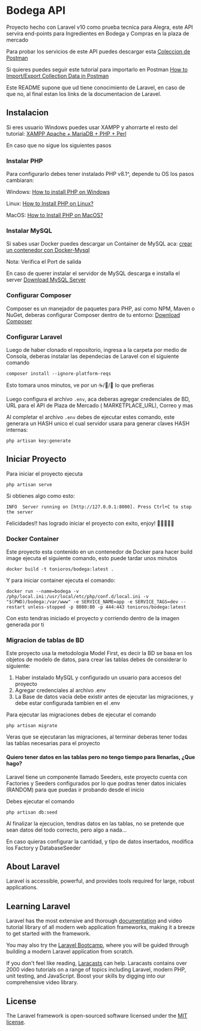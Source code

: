# Bodega API

Proyecto hecho con Laravel v10 como prueba tecnica para Alegra, este API servira end-points para Ingredientes en Bodega
y Compras en la plaza de mercado

Para probar los servicios de este API puedes descargar
esta [Coleccion de Postman](https://api.postman.com/collections/3367375-8966348e-3304-4e3f-bf67-10411019d3d4?access_key=PMAT-01J2W61M5JM4SWXRCF3XD344CK)

Si quieres puedes seguir este tutorial para importarlo en
Postman [How to Import/Export Collection Data in Postman](https://apidog.com/blog/how-to-import-export-postman-collection-data/)

Este README supone que ud tiene conocimiento de Laravel, en caso de que no, al final estan los links de la documentacion
de Laravel.

## Instalacion

Si eres usuario Windows puedes usar XAMPP y ahorrarte el resto del
tutorial: [XAMPP Apache + MariaDB + PHP + Perl](https://www.apachefriends.org/es/index.html)

En caso que no sigue los siguientes pasos

### Instalar PHP

Para configurarlo debes tener instalado PHP v8.1^, depende tu OS los pasos cambiaran:

Windows: [How to install PHP on Windows](https://www.geeksforgeeks.org/how-to-install-php-in-windows-10/)

Linux: [How to Install PHP on Linux?
](https://www.geeksforgeeks.org/how-to-install-php-on-linux/)

MacOS: [How to Install PHP on MacOS?
](https://www.geeksforgeeks.org/how-to-install-php-on-macos/)

### Instalar MySQL

Si sabes usar Docker puedes descargar un Container de MySQL
aca: [crear un contenedor con Docker-Mysql](https://platzi.com/tutoriales/1432-docker-2018/3268-como-crear-un-contenedor-con-docker-mysql-y-persistir-la-informacion/)

Nota: Verifica el Port de salida

En caso de querer instalar el servidor de MySQL descarga e installa el
server [Download MySQL Server](https://dev.mysql.com/downloads/mysql/)

### Configurar Composer

Composer es un manejador de paquetes para PHP, asi como NPM, Maven o NuGet, deberas configurar Composer dentro de tu
entorno: [Download Composer](https://getcomposer.org/download/)

### Configurar Laravel

Luego de haber clonado el repositorio, ingresa a la carpeta por medio de Consola, deberas instalar las dependecias de
Laravel con el siguiente comando

`composer install --ignore-platform-reqs`

Esto tomara unos minutos, ve por un ☕/🍺/🥤 lo que prefieras

Luego configura el archivo `.env`, aca deberas agregar credenciales de BD, URL para el API de Plaza de Mercado (
MARKETPLACE_URL), Correo y
mas

Al completar el archivo `.env` debes de ejecutar estes comando, este generara un HASH unico el cual servidor usara para
generar claves HASH internas:

`php artisan key:generate`


## Iniciar Proyecto

Para iniciar el proyecto ejecuta

`php artisan serve`

Si obtienes algo como esto:

`INFO  Server running on [http://127.0.0.1:8000].
Press Ctrl+C to stop the server`

Felicidades!! has logrado iniciar el proyecto con exito, enjoy! 🙌🏽🎉🍾🥂

### Docker Container

Este proyecto esta contenido en un contenedor de Docker para hacer build image ejecuta el siguiente comando, esto puede tardar unos minutos

`docker build -t tonioros/bodega:latest .`

Y para iniciar container ejecuta el comando:

`docker run --name=bodega -v /php/local.ini:/usr/local/etc/php/conf.d/local.ini -v "$(PWD)/bodega:/var/www" -e SERVICE_NAME=app -e SERVICE_TAGS=dev --restart unless-stopped -p 8080:80 -p 444:443 tonioros/bodega:latest `

Con esto tendras iniciado el proyecto y corriendo dentro de la imagen generada por ti


### Migracion de tablas de BD

Este proyecto usa la metodologia Model First, es decir la BD se basa en los objetos de modelo de datos, para crear
las tablas debes de considerar lo siguiente:

1. Haber instalado MySQL y configurado un usuario para accesos del proyecto
2. Agregar credenciales al archivo .env
3. La Base de datos vacia debe existir antes de ejecutar las migraciones, y debe estar configurada tambien en el .env

Para ejecutar las migraciones debes de ejecutar el comando

`php artisan migrate`

Veras que se ejecutaran las migraciones, al terminar deberas tener todas las tablas necesarias para el proyecto

#### Quiero tener datos en las tablas pero no tengo tiempo para llenarlas, ¿Que hago?

Laravel tiene un componente llamado Seeders, este proyecto cuenta con Factories y Seeders configurados por lo que podras
tener datos iniciales (RANDOM) para que puedas ir probando desde el inicio

Debes ejecutar el comando

`php artisan db:seed`

Al finalizar la ejecucion, tendras datos en las tablas, no se pretende que sean datos del todo correcto, pero algo a
nada...

En caso quieras configurar la cantidad, y tipo de datos insertados, modifica los Factory y DatabaseSeeder

## About Laravel

Laravel is accessible, powerful, and provides tools required for large, robust applications.

## Learning Laravel

Laravel has the most extensive and thorough [documentation](https://laravel.com/docs) and video tutorial library of all
modern web application frameworks, making it a breeze to get started with the framework.

You may also try the [Laravel Bootcamp](https://bootcamp.laravel.com), where you will be guided through building a
modern Laravel application from scratch.

If you don't feel like reading, [Laracasts](https://laracasts.com) can help. Laracasts contains over 2000 video
tutorials on a range of topics including Laravel, modern PHP, unit testing, and JavaScript. Boost your skills by digging
into our comprehensive video library.

## License

The Laravel framework is open-sourced software licensed under the [MIT license](https://opensource.org/licenses/MIT).
